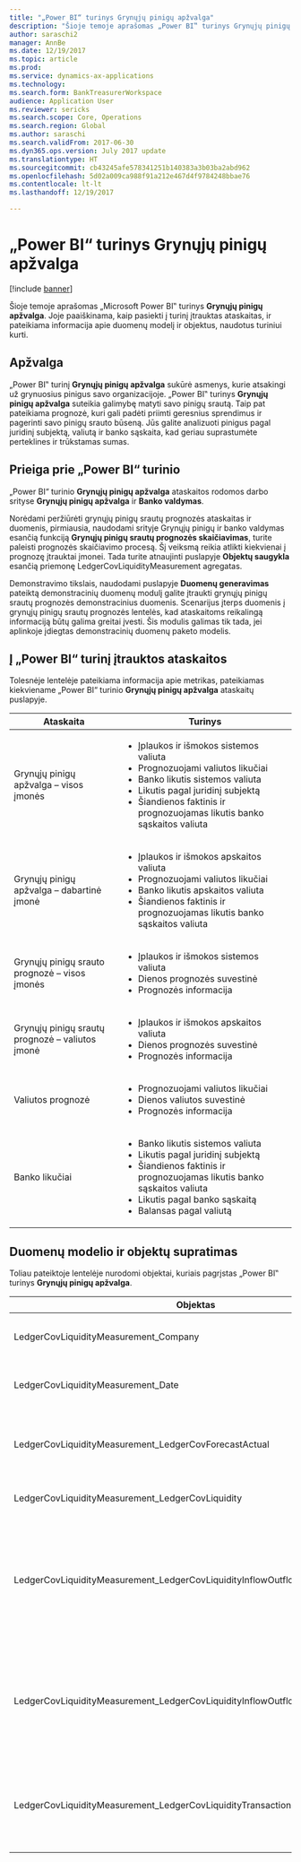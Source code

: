 ```yaml
---
title: "„Power BI“ turinys Grynųjų pinigų apžvalga"
description: "Šioje temoje aprašomas „Power BI‟ turinys Grynųjų pinigų apžvalga. Joje paaiškinama, kaip pasiekti į turinį įtrauktas ataskaitas, ir pateikiama informacija apie duomenų modelį ir objektus, naudotus turiniui kurti."
author: saraschi2
manager: AnnBe
ms.date: 12/19/2017
ms.topic: article
ms.prod: 
ms.service: dynamics-ax-applications
ms.technology: 
ms.search.form: BankTreasurerWorkspace
audience: Application User
ms.reviewer: sericks
ms.search.scope: Core, Operations
ms.search.region: Global
ms.author: saraschi
ms.search.validFrom: 2017-06-30
ms.dyn365.ops.version: July 2017 update
ms.translationtype: HT
ms.sourcegitcommit: cb43245afe578341251b140383a3b03ba2abd962
ms.openlocfilehash: 5d02a009ca988f91a212e467d4f9784248bbae76
ms.contentlocale: lt-lt
ms.lasthandoff: 12/19/2017

---
```


# <a name="cash-overview-power-bi-content"></a>„Power BI“ turinys Grynųjų pinigų apžvalga

[!include [banner](../includes/banner.md)]

Šioje temoje aprašomas „Microsoft Power BI‟ turinys **Grynųjų pinigų apžvalga**. Joje paaiškinama, kaip pasiekti į turinį įtrauktas ataskaitas, ir pateikiama informacija apie duomenų modelį ir objektus, naudotus turiniui kurti.

## <a name="overview"></a>Apžvalga

„Power BI‟ turinį **Grynųjų pinigų apžvalga** sukūrė asmenys, kurie atsakingi už grynuosius pinigus savo organizacijoje. „Power BI‟ turinys **Grynųjų pinigų apžvalga** suteikia galimybę matyti savo pinigų srautą. Taip pat pateikiama prognozė, kuri gali padėti priimti geresnius sprendimus ir pagerinti savo pinigų srauto būseną. Jūs galite analizuoti pinigus pagal juridinį subjektą, valiutą ir banko sąskaita, kad geriau suprastumėte perteklines ir trūkstamas sumas.

## <a name="accessing-the-power-bi-content"></a>Prieiga prie „Power BI“ turinio

„Power BI“ turinio **Grynųjų pinigų apžvalga** ataskaitos rodomos darbo srityse **Grynųjų pinigų apžvalga** ir **Banko valdymas**.

Norėdami peržiūrėti grynųjų pinigų srautų prognozės ataskaitas ir duomenis, pirmiausia, naudodami srityje Grynųjų pinigų ir banko valdymas esančią funkciją **Grynųjų pinigų srautų prognozės skaičiavimas**, turite paleisti prognozės skaičiavimo procesą.  Šį veiksmą reikia atlikti kiekvienai į prognozę įtrauktai įmonei.  Tada turite atnaujinti puslapyje **Objektų saugykla** esančią priemonę LedgerCovLiquidityMeasurement agregatas.  

Demonstravimo tikslais, naudodami puslapyje **Duomenų generavimas** pateiktą demonstracinių duomenų modulį galite įtraukti grynųjų pinigų srautų prognozės demonstracinius duomenis.  Scenarijus įterps duomenis į grynųjų pinigų srautų prognozės lentelės, kad ataskaitoms reikalingą informaciją būtų galima greitai įvesti.  Šis modulis galimas tik tada, jei aplinkoje įdiegtas demonstracinių duomenų paketo modelis. 

## <a name="reports-that-are-included-in-the-power-bi-content"></a>Į „Power BI“ turinį įtrauktos ataskaitos
Tolesnėje lentelėje pateikiama informacija apie metrikas, pateikiamas kiekviename „Power BI“ turinio **Grynųjų pinigų apžvalga** ataskaitų puslapyje.

| Ataskaita                                | Turinys |
|---------------------------------------|----------|
| Grynųjų pinigų apžvalga – visos įmonės         | <ul><li>Įplaukos ir išmokos sistemos valiuta</li><li>Prognozuojami valiutos likučiai</li><li>Banko likutis sistemos valiuta</li><li>Likutis pagal juridinį subjektą</li><li>Šiandienos faktinis ir prognozuojamas likutis banko sąskaitos valiuta</li></ul> |
| Grynųjų pinigų apžvalga – dabartinė įmonė       | <ul><li>Įplaukos ir išmokos apskaitos valiuta</li><li>Prognozuojami valiutos likučiai</li><li>Banko likutis apskaitos valiuta</li><li>Šiandienos faktinis ir prognozuojamas likutis banko sąskaitos valiuta</li></ul> |
| Grynųjų pinigų srauto prognozė – visos įmonės    | <ul><li>Įplaukos ir išmokos sistemos valiuta</li><li>Dienos prognozės suvestinė</li><li>Prognozės informacija</li></ul> |
| Grynųjų pinigų srautų prognozė – valiutos įmonė | <ul><li>Įplaukos ir išmokos apskaitos valiuta</li><li>Dienos prognozės suvestinė</li><li>Prognozės informacija</li></ul> |
| Valiutos prognozė                     | <ul><li>Prognozuojami valiutos likučiai</li><li>Dienos valiutos suvestinė</li><li>Prognozės informacija</li></ul> |
| Banko likučiai                         | <ul><li>Banko likutis sistemos valiuta</li><li>Likutis pagal juridinį subjektą</li><li>Šiandienos faktinis ir prognozuojamas likutis banko sąskaitos valiuta</li><li>Likutis pagal banko sąskaitą</li><li>Balansas pagal valiutą</li></ul> |


## <a name="understanding-the-data-model-and-entities"></a>Duomenų modelio ir objektų supratimas

Toliau pateiktoje lentelėje nurodomi objektai, kuriais pagrįstas „Power BI‟ turinys **Grynųjų pinigų apžvalga**.

| Objektas                                                                          | Turinys |
|---------------------------------------------------------------------------------|----------|
| LedgerCovLiquidityMeasurement\_Company                                          | Įmonės, pagal kurias filtruojamos ataskaitos |
| LedgerCovLiquidityMeasurement\_Date                                             | Datos, pagal kurias filtruojamos ataskaitos |
| LedgerCovLiquidityMeasurement\_LedgerCovForecastActual                          | Faktinis banko likutis palyginti su paskutiniu prognozuotu banko likučiu |
| LedgerCovLiquidityMeasurement\_LedgerCovLiquidity                               | Prognozuotos operacijos informacija |
| LedgerCovLiquidityMeasurement\_LedgerCovLiquidityInflowOutflowBalanceCompany    | Grynųjų pinigų įplaukų, išmokų ir likučio suvestinė naudojant kiekvienos įmonės apskaitos valiutą |
| LedgerCovLiquidityMeasurement\_LedgerCovLiquidityInflowOutflowBalanceEnterprise | Grynųjų pinigų įplaukų, išmokų ir likučio suvestinė naudojant visų įmonių sistemos valiutą |
| LedgerCovLiquidityMeasurement\_LedgerCovLiquidityTransactionCurrency            | Grynosios operacijos sumos ir valiutų likučio suvestinė naudojant operacijos valiutą |



